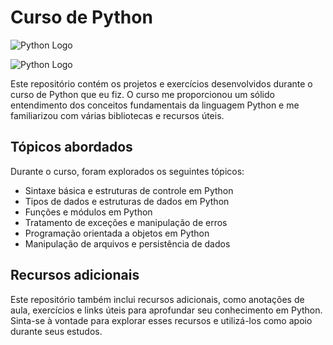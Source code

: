 # Curso de Python

![Python Logo](https://upload.wikimedia.org/wikipedia/commons/thumb/c/c3/Python-logo-notext.svg/480px-Python-logo-notext.svg)

![Python Logo](https://upload.wikimedia.org/wikipedia/commons/thumb/c/c3/Python-logo-notext.svg/480px-Python-logo-notext.svg)

Este repositório contém os projetos e exercícios desenvolvidos durante o curso de Python que eu fiz. O curso me proporcionou um sólido entendimento dos conceitos fundamentais da linguagem Python e me familiarizou com várias bibliotecas e recursos úteis.

## Tópicos abordados

Durante o curso, foram explorados os seguintes tópicos:

- Sintaxe básica e estruturas de controle em Python
- Tipos de dados e estruturas de dados em Python
- Funções e módulos em Python
- Tratamento de exceções e manipulação de erros
- Programação orientada a objetos em Python
- Manipulação de arquivos e persistência de dados

## Recursos adicionais

Este repositório também inclui recursos adicionais, como anotações de aula, exercícios e links úteis para aprofundar seu conhecimento em Python. Sinta-se à vontade para explorar esses recursos e utilizá-los como apoio durante seus estudos.

